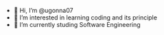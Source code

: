 - 👋 Hi, I’m @ugonna07
- 👀 I’m interested in learning coding and its principle
- 🌱 I’m currently studing Software Engineering

<!---
ugonna07/ugonna07 is a ✨ special ✨ repository because its `README.md` (this file) appears on your GitHub profile.
You can click the Preview link to take a look at your changes.
--->
